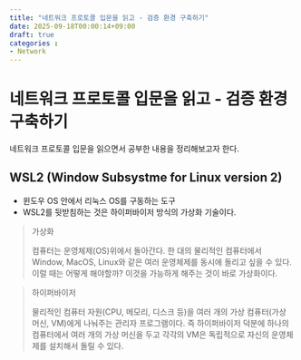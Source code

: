 ```yaml
---
title: "네트워크 프로토콜 입문을 읽고 - 검증 환경 구축하기"
date: 2025-09-18T00:00:14+09:00
draft: true
categories :
- Network
---
```


# 네트워크 프로토콜 입문을 읽고 - 검증 환경 구축하기
네트워크 프로토콜 입문을 읽으면서 공부한 내용을 정리해보고자 한다.

## WSL2 (Window Subsystme for Linux version 2)
- 윈도우 OS 안에서 리눅스 OS를 구동하는 도구
- WSL2를 뒷받침하는 것은 하이퍼바이저 방식의 가상화 기술이다.

> 가상화
>
> 컴퓨터는 운영체제(OS)위에서 돌아간다. 한 대의 물리적인 컴퓨터에서 Window, MacOS, Linux와 같은 여러 운영체제를 동시에 돌리고 싶을 수 있다. 이럴 때는 어떻게 해야할까?
> 이것을 가능하게 해주는 것이 바로 가상화이다.


> 하이퍼바이저
>
> 물리적인 컴퓨터 자원(CPU, 메모리, 디스크 등)을 여러 개의 가상 컴퓨터(가상 머신, VM)에게 나눠주는 관리자 프로그램이다. 즉 하이퍼바이저 덕분에 하나의 컴퓨터에서 여러 개의 가상 머신을 두고 각각의 VM은 독립적으로 자신의 운영체제를 설치해서 돌릴 수 있다.